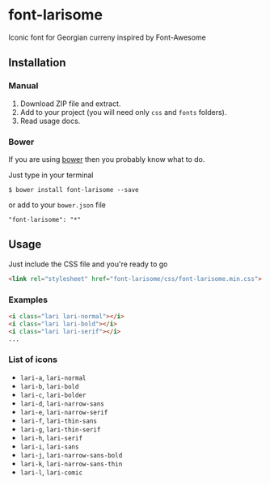 # font-larisome
Iconic font for Georgian curreny inspired by Font-Awesome

## Installation

### Manual

1. Download ZIP file and extract.
2. Add to your project (you will need only `css` and `fonts` folders).
3. Read usage docs.

### Bower

If you are using [bower](http://bower.io) then you probably know what to do.

Just type in your terminal

```
$ bower install font-larisome --save 
```

or add to your `bower.json` file

```
"font-larisome": "*"
```

## Usage

Just include the CSS file and you're ready to go

```html
<link rel="stylesheet" href="font-larisome/css/font-larisome.min.css">
```

### Examples

```html
<i class="lari lari-normal"></i>
<i class="lari lari-bold"></i>
<i class="lari lari-serif"></i>
...
```

### List of icons

 - `lari-a`, `lari-normal`
 - `lari-b`, `lari-bold`
 - `lari-c`, `lari-bolder`
 - `lari-d`, `lari-narrow-sans`
 - `lari-e`, `lari-narrow-serif`
 - `lari-f`, `lari-thin-sans`
 - `lari-g`, `lari-thin-serif`
 - `lari-h`, `lari-serif`
 - `lari-i`, `lari-sans`
 - `lari-j`, `lari-narrow-sans-bold`
 - `lari-k`, `lari-narrow-sans-thin`
 - `lari-l`, `lari-comic`


